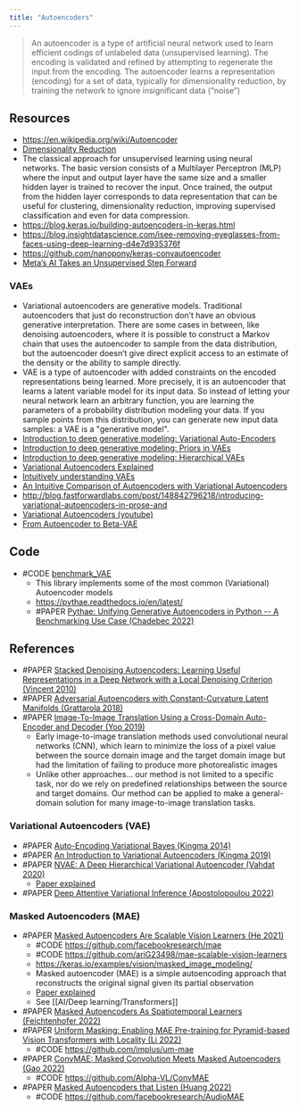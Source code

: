 ```yaml
---
title: "Autoencoders"
---
```


> An autoencoder is a type of artificial neural network used to learn efficient codings of unlabeled data (unsupervised learning). The encoding is validated and refined by attempting to regenerate the input from the encoding. The autoencoder learns a representation (encoding) for a set of data, typically for dimensionality reduction, by training the network to ignore insignificant data (“noise”)

## Resources
- https://en.wikipedia.org/wiki/Autoencoder
- [Dimensionality Reduction](https://www.cs.toronto.edu/~hinton/science.pdf)
- The classical approach for unsupervised learning using neural networks. The basic version consists of a Multilayer Perceptron (MLP) where the input and output layer have the same size and a smaller hidden layer is trained to recover the input. Once trained, the output from the hidden layer corresponds to data representation that can be useful for clustering, dimensionality reduction, improving supervised classification and even for data compression.
- https://blog.keras.io/building-autoencoders-in-keras.html
- https://blog.insightdatascience.com/isee-removing-eyeglasses-from-faces-using-deep-learning-d4e7d935376f
- https://github.com/nanopony/keras-convautoencoder
- [Meta’s AI Takes an Unsupervised Step Forward](https://spectrum.ieee.org/unsupervised-learning-meta)

### VAEs
- Variational autoencoders are generative models. Traditional autoencoders that just do reconstruction don’t have an obvious generative interpretation. There are some cases in between, like denoising autoencoders, where it is possible to construct a Markov chain that uses the autoencoder to sample from the data distribution, but the autoencoder doesn’t give direct explicit access to an estimate of the density or the ability to sample directly.
- VAE is a type of autoencoder with added constraints on the encoded representations being learned. More precisely, it is an autoencoder that learns a latent variable model for its input data. So instead of letting your neural network learn an arbitrary function, you are learning the parameters of a probability distribution modeling your data. If you sample points from this distribution, you can generate new input data samples: a VAE is a "generative model".
- [Introduction to deep generative modeling: Variational Auto-Encoders](https://jmtomczak.github.io/blog/4/4_VAE.html)
- [Introduction to deep generative modeling: Priors in VAEs](https://jmtomczak.github.io/blog/7/7_priors.html)
- [Introduction to deep generative modeling: Hierarchical VAEs](https://jmtomczak.github.io/blog/9/9_hierarchical_lvm_p1.html)
- [Variational Autoencoders Explained](http://kvfrans.com/variational-autoencoders-explained/)
- [Intuitively understanding VAEs](https://towardsdatascience.com/intuitively-understanding-variational-autoencoders-1bfe67eb5daf)
- [An Intuitive Comparison of Autoencoders with Variational Autoencoders](https://thilospinner.com/towards-an-interpretable-latent-space/)
- http://blog.fastforwardlabs.com/post/148842796218/introducing-variational-autoencoders-in-prose-and
- [Variational Autoencoders (youtube)](https://www.youtube.com/watch?v=9zKuYvjFFS8)
- [From Autoencoder to Beta-VAE](https://lilianweng.github.io/lil-log/2018/08/12/from-autoencoder-to-beta-vae.html)


## Code
- #CODE [benchmark_VAE](https://github.com/clementchadebec/benchmark_VAE)
	- This library implements some of the most common (Variational) Autoencoder models
	- https://pythae.readthedocs.io/en/latest/
	- #PAPER [Pythae: Unifying Generative Autoencoders in Python -- A Benchmarking Use  Case (Chadebec 2022)](https://arxiv.org/pdf/2206.08309v1)


## References
- #PAPER [Stacked Denoising Autoencoders: Learning Useful Representations in a Deep Network with a Local Denoising Criterion (Vincent 2010)](https://www.jmlr.org/papers/v11/vincent10a.html)
- #PAPER [Adversarial Autoencoders with Constant-Curvature Latent Manifolds (Grattarola 2018)](https://arxiv.org/abs/1812.04314)
- #PAPER [Image-To-Image Translation Using a Cross-Domain Auto-Encoder and Decoder (Yoo 2019)](https://www.mdpi.com/2076-3417/9/22/4780/htm )
	- Early image-to-image translation methods used convolutional neural networks (CNN), which learn to minimize the loss of a pixel value between the source domain image and the target domain image but had the limitation of failing to produce more photorealistic images 
	- Unlike other approaches… our method is not limited to a specific task, nor do we rely on predefined relationships between the source and target domains. Our method can be applied to make a general-domain solution for many image-to-image translation tasks. 

### Variational Autoencoders (VAE)
- #PAPER [Auto-Encoding Variational Bayes (Kingma 2014)](https://arxiv.org/abs/1312.6114)
- #PAPER [An Introduction to Variational Autoencoders (Kingma 2019)](https://arxiv.org/abs/1906.02691)
- #PAPER [NVAE: A Deep Hierarchical Variational Autoencoder (Vahdat 2020)](https://arxiv.org/abs/2007.03898)
	- [Paper explained](https://www.youtube.com/watch?v=x6T1zMSE4Ts)
- #PAPER [Deep Attentive Variational Inference (Apostolopoulou 2022)](https://blog.ml.cmu.edu/2022/05/27/deep-attentive-variational-inference/)

### Masked Autoencoders (MAE)
- #PAPER [Masked Autoencoders Are Scalable Vision Learners (He 2021)](https://arxiv.org/abs/2111.06377)
	- #CODE https://github.com/facebookresearch/mae
	- #CODE https://github.com/ariG23498/mae-scalable-vision-learners
	- https://keras.io/examples/vision/masked_image_modeling/
	- Masked autoencoder (MAE) is a simple autoencoding approach that reconstructs the original signal given its partial observation
	- [Paper explained](https://www.youtube.com/watch?v=Dp6iICL2dVI)
	- See [[AI/Deep learning/Transformers]]
- #PAPER [Masked Autoencoders As Spatiotemporal Learners (Feichtenhofer 2022)](https://arxiv.org/pdf/2205.09113)
- #PAPER [Uniform Masking: Enabling MAE Pre-training for Pyramid-based Vision Transformers with Locality (Li 2022)](https://arxiv.org/abs/2205.10063v1)
	- #CODE https://github.com/implus/um-mae
- #PAPER [ConvMAE: Masked Convolution Meets Masked Autoencoders (Gao 2022)](https://arxiv.org/pdf/2205.03892v2)            
	- #CODE https://github.com/Alpha-VL/ConvMAE
- #PAPER [Masked Autoencoders that Listen (Huang 2022)](https://arxiv.org/pdf/2207.06405v1)
	- #CODE https://github.com/facebookresearch/AudioMAE